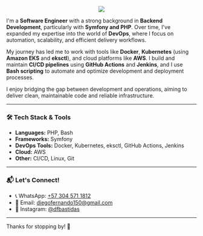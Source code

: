 <p align="center">
<img src="https://capsule-render.vercel.app/api?type=waving&color=0:6a11cb,100:3b8d99&height=150&section=header&text=Hi%20there,%20I'm%20Diego%20Bastidas!&fontSize=32&fontColor=ffffff&fontAlign=middle" />
</p>

I'm a **Software Engineer** with a strong background in **Backend Development**, particularly with **Symfony and PHP**. Over time, I've expanded my expertise into the world of **DevOps**, where I focus on automation, scalability, and efficient delivery workflows.

My journey has led me to work with tools like **Docker**, **Kubernetes** (using **Amazon EKS** and **eksctl**), and cloud platforms like **AWS**. I build and maintain **CI/CD pipelines** using **GitHub Actions** and **Jenkins**, and I use **Bash scripting** to automate and optimize development and deployment processes.

I enjoy bridging the gap between development and operations, aiming to deliver clean, maintainable code and reliable infrastructure.

---

### 🛠️ Tech Stack & Tools

- **Languages:** PHP, Bash
- **Frameworks:** Symfony
- **DevOps Tools:** Docker, Kubernetes, eksctl, GitHub Actions, Jenkins
- **Cloud:** AWS
- **Other:** CI/CD, Linux, Git

---

### 📬 Let's Connect!

- 📞 WhatsApp: [+57 304 571 1812](https://wa.me/573045711812)  
- 📧 Email: [diegofernando150@gmail.com](mailto:diegofernando150@gmail.com)  
- 📸 Instagram: [@dfbastidas](https://www.instagram.com/dfbastidas/)

---

Thanks for stopping by! 🚀
